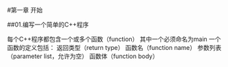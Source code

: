 #第一章 开始


##01.编写一个简单的C++程序

每个C++程序都包含一个或多个函数（function）
其中一个必须命名为main
一个函数的定义包括：
返回类型（return type）
函数名（function name）
参数列表（parameter list，允许为空）
函数体（function body）





